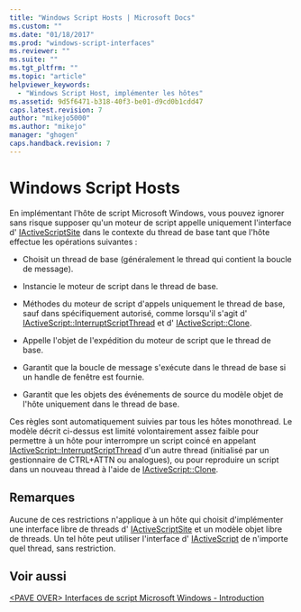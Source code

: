 ```yaml
---
title: "Windows Script Hosts | Microsoft Docs"
ms.custom: ""
ms.date: "01/18/2017"
ms.prod: "windows-script-interfaces"
ms.reviewer: ""
ms.suite: ""
ms.tgt_pltfrm: ""
ms.topic: "article"
helpviewer_keywords: 
  - "Windows Script Host, implémenter les hôtes"
ms.assetid: 9d5f6471-b318-40f3-be01-d9cd0b1cdd47
caps.latest.revision: 7
author: "mikejo5000"
ms.author: "mikejo"
manager: "ghogen"
caps.handback.revision: 7
---
```

# Windows Script Hosts
En implémentant l'hôte de script Microsoft Windows, vous pouvez ignorer sans risque supposer qu'un moteur de script appelle uniquement l'interface d' [IActiveScriptSite](../winscript/reference/iactivescriptsite.md) dans le contexte du thread de base tant que l'hôte effectue les opérations suivantes :  
  
-   Choisit un thread de base \(généralement le thread qui contient la boucle de message\).  
  
-   Instancie le moteur de script dans le thread de base.  
  
-   Méthodes du moteur de script d'appels uniquement le thread de base, sauf dans spécifiquement autorisé, comme lorsqu'il s'agit d' [IActiveScript::InterruptScriptThread](../winscript/reference/iactivescript-interruptscriptthread.md) et d' [IActiveScript::Clone](../winscript/reference/iactivescript-clone.md).  
  
-   Appelle l'objet de l'expédition du moteur de script que le thread de base.  
  
-   Garantit que la boucle de message s'exécute dans le thread de base si un handle de fenêtre est fournie.  
  
-   Garantit que les objets des événements de source du modèle objet de l'hôte uniquement dans le thread de base.  
  
 Ces règles sont automatiquement suivies par tous les hôtes monothread.  Le modèle décrit ci\-dessus est limité volontairement assez faible pour permettre à un hôte pour interrompre un script coincé en appelant [IActiveScript::InterruptScriptThread](../winscript/reference/iactivescript-interruptscriptthread.md) d'un autre thread \(initialisé par un gestionnaire de CTRL\+ATTN ou analogues\), ou pour reproduire un script dans un nouveau thread à l'aide de [IActiveScript::Clone](../winscript/reference/iactivescript-clone.md).  
  
## Remarques  
 Aucune de ces restrictions n'applique à un hôte qui choisit d'implémenter une interface libre de threads d' [IActiveScriptSite](../winscript/reference/iactivescriptsite.md) et un modèle objet libre de threads.  Un tel hôte peut utiliser l'interface d' [IActiveScript](../winscript/reference/iactivescript.md) de n'importe quel thread, sans restriction.  
  
## Voir aussi  
 [\<PAVE OVER\> Interfaces de script Microsoft Windows \- Introduction](../Topic/%3CPAVE%20OVER%3E%20Microsoft%20Windows%20Script%20Interfaces%20-%20Introduction.md)